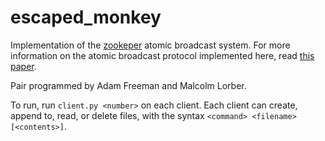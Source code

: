 # escaped_monkey

Implementation of the [zookeper](https://zookeeper.apache.org/doc/r3.4.1/zookeeperInternals.html#sc_atomicBroadcast) atomic broadcast system. For more information on the atomic broadcast protocol implemented here, read [this paper](http://www.tcs.hut.fi/Studies/T-79.5001/reports/2012-deSouzaMedeiros.pdf).

Pair programmed by Adam Freeman and Malcolm Lorber.

To run, run `client.py <number>` on each client. Each client can create, append to, read, or delete files, with the syntax `<command> <filename> [<contents>]`.
